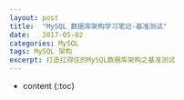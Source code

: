 ```yaml
---
layout: post
title:  "MySQL 数据库架构学习笔记-基准测试"
date:   2017-05-02
categories: MySQL
tags: MySQL 架构
excerpt: 打造扛得住的MySQL数据库架构之基准测试
---
```


* content
{:toc}